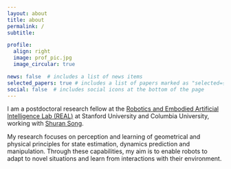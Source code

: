 ```yaml
---
layout: about
title: about
permalink: /
subtitle: 

profile:
  align: right
  image: prof_pic.jpg
  image_circular: true

news: false  # includes a list of news items
selected_papers: true # includes a list of papers marked as "selected={true}"
social: false  # includes social icons at the bottom of the page
---
```


I am a postdoctoral research fellow at the [Robotics and Embodied Artificial Intelligence Lab (REAL)](https://real.stanford.edu/) at Stanford University and Columbia University, working with [Shuran Song](https://shurans.github.io/).

My research focuses on perception and learning of geometrical and physical principles for state estimation, dynamics prediction and manipulation. Through these capabilities, my aim is to enable robots to adapt to novel situations and learn from interactions with their environment.
